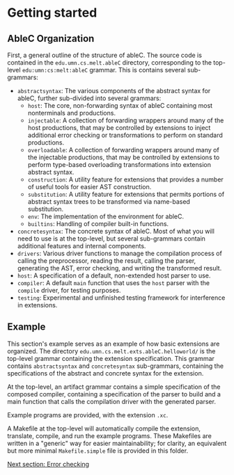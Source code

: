 # Getting started
## AbleC Organization
First, a general outline of the structure of ableC.  The source code is contained in the `edu.umn.cs.melt.ableC` directory, corresponding to the top-level `edu:umn:cs:melt:ableC` grammar.  This is contains several sub-grammars:
* `abstractsyntax`: The various components of the abstract syntax for ableC, further sub-divided into several grammars:
  * `host`: The core, non-forwarding syntax of ableC containing most nonterminals and productions.  
  * `injectable`: A collection of forwarding wrappers around many of the host productions, that may be controlled by extensions to inject additional error checking or transformations to perform on standard productions.  
  * `overloadable`: A collection of forwarding wrappers around many of the injectable productions, that may be controlled by extensions to perform type-based overloading transformations into extension abstract syntax.  
  * `construction`: A utility feature for extensions that provides a number of useful tools for easier AST construction.  
  * `substitution`: A utility feature for extensions that permits portions of abstract syntax trees to be transformed via name-based substitution.  
  * `env`: The implementation of the environment for ableC.  
  * `builtins`: Handling of compiler built-in functions.  
* `concretesyntax`: The concrete syntax of ableC.  Most of what you will need to use is at the top-level, but several sub-grammars contain additional features and internal components.  
* `drivers`: Various driver functions to manage the compilation process of calling the preprocessor, reading the result, calling the parser, generating the AST, error checking, and writing the transformed result.  
* `host`: A specification of a default, non-extended host parser to use.  
* `compiler`: A default `main` function that uses the `host` parser with the `compile` driver, for testing purposes.  
* `testing`: Experimental and unfinished testing framework for interference in extensions.  

## Example
This section's example serves as an example of how basic extensions are organized.  The directory `edu.umn.cs.melt.exts.ableC.helloworld/` is the top-level grammar containing the extension specification.  This grammar contains `abstractsyntax` and `concretesyntax` sub-grammars, containing the specifications of the abstract and concrete syntax for the extension.  

At the top-level, an artifact grammar contains a simple specification of the composed compiler, containing a specification of the parser to build and a main function that calls the compilation driver with the generated parser.  

Example programs are provided, with the extension `.xc`.  

A Makefile at the top-level will automatically compile the extension, translate, compile, and run the example programs.  These Makefiles are written in a "generic" way for easier maintainability; for clarity, an equivalent but more minimal `Makefile.simple` file is provided in this folder.

[Next section: Error checking](../error_checking/)
